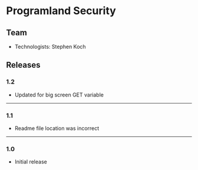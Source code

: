 # Programland Security

## Team
* Technologists: Stephen Koch

## Releases

### 1.2
* Updated for big screen GET variable

---
### 1.1
* Readme file location was incorrect

---
### 1.0
* Initial release
